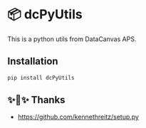 📦 dcPyUtils
============

This is a python utils from DataCanvas APS.


Installation
-----

```bash
pip install dcPyUtils

```


✨🍰✨ Thanks
------

* https://github.com/kennethreitz/setup.py
